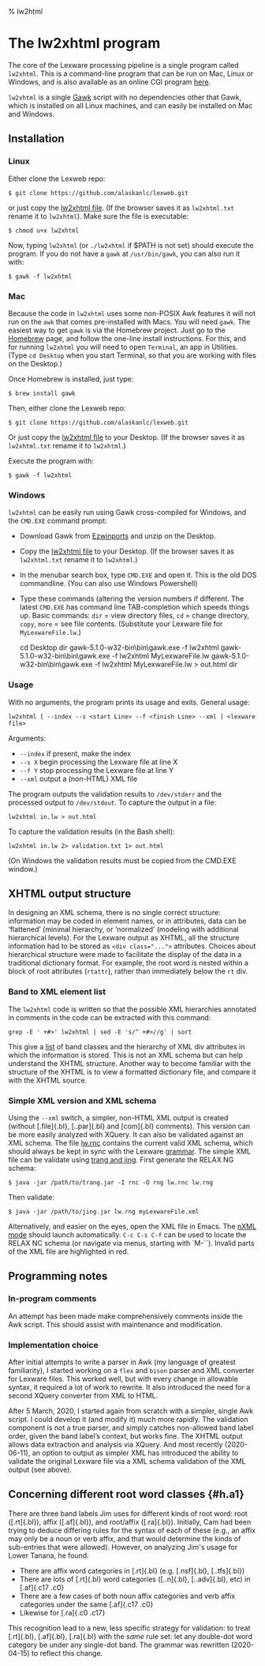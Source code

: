 % lw2html

# The lw2xhtml program

The core of the Lexware processing pipeline is a single program called
`lw2xhtml`. This is a command-line program that can be run on Mac,
Linux or Windows, and is also available as an online CGI program
[here](onlinetools.html).

`lw2xhtml` is a single [Gawk](https://www.gnu.org/software/gawk/)
script with no dependencies other that Gawk, which is installed on all
Linux machines, and can easily be installed on Mac and Windows.

## Installation

### Linux

Either clone the Lexweb repo:

    $ git clone https://github.com/alaskanlc/lexweb.git

or just copy the
[lw2xhtml file](https://raw.githubusercontent.com/alaskanlc/lexweb/master/lw2xhtml/lw2xhtml). (If
the browser saves it as `lw2xhtml.txt` rename it to `lw2xhtml`). Make
sure the file is executable:

    $ chmod u+x lw2xhtml
    
Now, typing `lw2xhtml` (or `./lw2xhtml` if $PATH is not set) should
execute the program. If you do not have a `gawk` at `/usr/bin/gawk`,
you can also run it with:

    $ gawk -f lw2xhtml

### Mac

Because the code in `lw2xhtml` uses some non-POSIX Awk features it
will not run on the `awk` that comes pre-installed with Macs.  You
will need `gawk`. The easiest way to get `gawk` is via the Homebrew
project. Just go to the [Homebrew](https://brew.sh/) page, and follow
the one-line install instructions. For this, and for running
`lw2xhtml` you will need to open `Terminal`, an app in Utilities. (Type
`cd Desktop` when you start Terminal, so that you are working with
files on the Desktop.)

Once Homebrew is installed, just type:

    $ brew install gawk

Then, either clone the Lexweb repo:

    $ git clone https://github.com/alaskanlc/lexweb.git

Or just copy the
[lw2xhtml file](https://raw.githubusercontent.com/alaskanlc/lexweb/master/lw2xhtml/lw2xhtml) to your Desktop. (If
the browser saves it as `lw2xhtml.txt` rename it to `lw2xhtml`.)

Execute the program with:

    $ gawk -f lw2xhtml

    
### Windows

`lw2xhtml` can be easily run using Gawk cross-compiled for Windows,
and the `CMD.EXE` command prompt:

 * Download Gawk from
   [Ezwinports](https://sourceforge.net/projects/ezwinports/files/) and unzip
   on the Desktop.
 * Copy the [lw2xhtml file](https://raw.githubusercontent.com/alaskanlc/lexweb/master/lw2xhtml/lw2xhtml)
   to your Desktop. (If the browser saves it as `lw2xhtml.txt` rename it
   to `lw2xhtml`.)
 * In the menubar search box, type `CMD.EXE` and open it. This is the old
   DOS commandline. (You can also use Windows Powershell)
 * Type these commands (altering the version numbers if different. The
   latest `CMD.EXE` has command line TAB-completion which speeds
   things up. Basic commands: `dir` = view directory files, `cd` =
   change directory, `copy`, `more` = see file contents. (Substitute
   your Lexware file for `MyLexwareFile.lw`.)

    cd Desktop
    dir
    gawk-5.1.0-w32-bin\bin\gawk.exe -f lw2xhtml
    gawk-5.1.0-w32-bin\bin\gawk.exe -f lw2xhtml MyLexwareFile.lw
    gawk-5.1.0-w32-bin\bin\gawk.exe -f lw2xhtml MyLexwareFile.lw > out.html
    dir

### Usage    
    
With no arguments, the program prints its usage and exits. General usage:

    lw2xhtml [ --index --s <start Line> --f <finish Line> --xml ] <lexware file>

Arguments:

 * `--index` if present, make the index
 * `--s X` begin processing the Lexware file at line X
 * `--f Y` stop processing the Lexware file at line Y
 * `--xml` output a (non-HTML) XML file
 
The program outputs the validation results to `/dev/stderr` and the
processed output to `/dev/stdout`.  To capture the output in a file:

    lw2xhtml in.lw > out.html

To capture the validation results (in the Bash shell):

    lw2xhtml in.lw 2> validation.txt 1> out.html

(On Windows the validation results must be copied from the CMD.EXE window.)


## XHTML output structure

In designing an XML schema, there is no single correct structure:
information may be coded in element names, or in attributes, data can
be ‘flattened’ (minimal hierarchy, or ‘normalized’ (modeling with
additional hierarchical levels). For the Lexware output as XHTML, all
the structure information had to be stored as `<div class="...">`
attributes. Choices about hierarchical structure were made to facilitate
the display of the data in a traditional dictionary format. For
example, the root word is nested within a block of root attributes
(`rtattr`), rather than immediately below the `rt` div.

### Band to XML element list

The `lw2xhtml` code is written so that the possible XML hierarchies
annotated in comments in the code can be extracted with this command:

    grep -E ' +#>' lw2xhtml | sed -E 's/^ +#>//g' | sort

This give a
[list](https://github.com/alaskanlc/lexweb/blob/master/lw2xhtml/lw_xml_elements)
of band classes and the hierarchy of XML div attributes in which the
information is stored. This is not an XML schema but can help
understand the XHTML structure. Another way to become familiar with
the structure of the XHTML is to view a formatted dictionary file, and
compare it with the XHTML source.

### Simple XML version and XML schema

Using the `--xml` switch, a simpler, non-HTML XML output is created
(without [.file]{.bl}, [..par]{.bl} and [com]{.bl} comments). This
version can be more easily analyzed with XQuery. It can also be
validated against an XML schema. The file
[lw.rnc](https://github.com/alaskanlc/lexweb/blob/master/lw2xhtml/lw.rnc)
contains the current valid XML schema, which should always be kept in
sync with the Lexware [grammar](grammar.html). The simple XML file can
be validate using [trang and jing](https://github.com/relaxng/jing-trang). First
generate the RELAX NG schema:

    $ java -jar /path/to/trang.jar -I rnc -O rng lw.rnc lw.rng

Then validate:

    $ java -jar /path/to/jing.jar lw.rng myLexwareFile.xml 

Alternatively, and easier on the eyes, open the XML file in Emacs. The
[nXML mode](https://www.gnu.org/software/emacs/manual/html_node/nxml-mode/index.html)
should launch automatically. `C-c C-s C-f` can be used to locate the
RELAX NC schema (or navigate via menus, starting with `M-\``). Invalid parts of the XML file are highlighted in red.

## Programming notes

### In-program comments

An attempt has been made make comprehensively comments inside the Awk
script. This should assist with maintenance and modification.

### Implementation choice

After initial attempts to write a parser in Awk (my language of
greatest familiarity), I started working on a `flex` and `bison`
parser and XML converter for Lexware files. This worked well, but with
every change in allowable syntax, it required a lot of work to
rewrite. It also introduced the need for a second XQuery converter
from XML to HTML.

After 5 March, 2020, I started again from scratch with a simpler,
single Awk script. I could develop it (and modify it) much more
rapidly. The validation component is not a true parser, and simply
catches non-allowed band label order, given the band label’s context,
but works fine.  The XHTML output allows data extraction and analysis
via XQuery. And most recently (2020-06-11), an option to output as
simpler XML has introduced the ability to validate the original
Lexware file via a XML schema validation of the XML output (see
above).

## Concerning different root word classes {#h.a1}

There are three band labels Jim uses for different kinds of root word:
root ([.rt]{.bl}), affix ([.af]{.bl}), and root/affix ([.ra]{.bl}).
Initially, Cam had been trying to deduce differing rules for the
syntax of each of these (e.g., an affix may only be a noun or verb
affix, and that would determine the kinds of sub-entries that were
allowed).  However, on analyzing Jim's usage for Lower Tanana, he
found:

 * There are affix word categories in [.rt]{.bl} (e.g. [.nsf]{.bl},
    [..tfs]{.bl})
 * There are lots of [.rt]{.bl} word categories ([..n]{.bl},
    [..adv]{.bl}, etc) in [.af]{.c17 .c0}
 * There are a few cases of both noun affix categories and verb affix
    categories under the same [.af]{.c17 .c0}
 * Likewise for [.ra]{.c0 .c17}

This recognition lead to a new, less specific strategy for validation:
to treat [.rt]{.bl}, [.af]{.bl}, [.ra]{.bl} with the _same_ rule set:
let any double-dot word category be under any single-dot band. The
grammar was rewritten (2020-04-15) to reflect this change.

